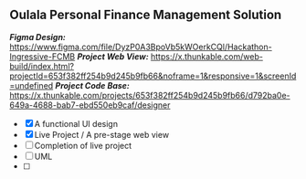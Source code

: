 ## Oulala Personal Finance Management Solution

***Figma Design:*** https://www.figma.com/file/DyzP0A3BpoVb5kWOerkCQl/Hackathon-Ingressive-FCMB
***Project Web View:*** https://x.thunkable.com/web-build/index.html?projectId=653f382ff254b9d245b9fb66&noframe=1&responsive=1&screenId=undefined
***Project Code Base:*** https://x.thunkable.com/projects/653f382ff254b9d245b9fb66/d792ba0e-649a-4688-bab7-ebd550eb9caf/designer

- [x] A functional UI design
- [x] Live Project / A pre-stage web view
- [ ] Completion of live project
- [ ] UML 
- [ ] 
